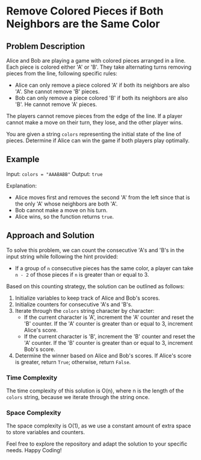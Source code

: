 # Remove Colored Pieces if Both Neighbors are the Same Color

## Problem Description

Alice and Bob are playing a game with colored pieces arranged in a line. Each piece is colored either 'A' or 'B'. They take alternating turns removing pieces from the line, following specific rules:

- Alice can only remove a piece colored 'A' if both its neighbors are also 'A'. She cannot remove 'B' pieces.
- Bob can only remove a piece colored 'B' if both its neighbors are also 'B'. He cannot remove 'A' pieces.

The players cannot remove pieces from the edge of the line. If a player cannot make a move on their turn, they lose, and the other player wins.

You are given a string `colors` representing the initial state of the line of pieces. Determine if Alice can win the game if both players play optimally.

## Example

Input: `colors = "AAABABB"`
Output: `true`

Explanation:
- Alice moves first and removes the second 'A' from the left since that is the only 'A' whose neighbors are both 'A'.
- Bob cannot make a move on his turn.
- Alice wins, so the function returns `true`.

## Approach and Solution

To solve this problem, we can count the consecutive 'A's and 'B's in the input string while following the hint provided:
- If a group of `n` consecutive pieces has the same color, a player can take `n - 2` of those pieces if `n` is greater than or equal to 3.

Based on this counting strategy, the solution can be outlined as follows:

1. Initialize variables to keep track of Alice and Bob's scores.
2. Initialize counters for consecutive 'A's and 'B's.
3. Iterate through the `colors` string character by character:
    - If the current character is 'A', increment the 'A' counter and reset the 'B' counter. If the 'A' counter is greater than or equal to 3, increment Alice's score.
    - If the current character is 'B', increment the 'B' counter and reset the 'A' counter. If the 'B' counter is greater than or equal to 3, increment Bob's score.
4. Determine the winner based on Alice and Bob's scores. If Alice's score is greater, return `True`; otherwise, return `False`.

### Time Complexity
The time complexity of this solution is O(n), where n is the length of the `colors` string, because we iterate through the string once. 

### Space Complexity
The space complexity is O(1), as we use a constant amount of extra space to store variables and counters.

Feel free to explore the repository and adapt the solution to your specific needs. Happy Coding!
